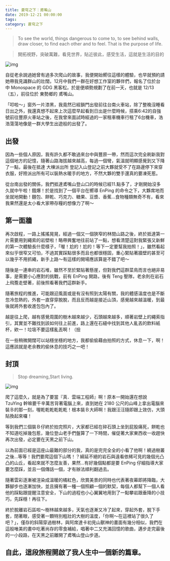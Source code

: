 ```yaml
---
title: 蒼穹之下：鳶嘴山
date: 2019-12-21 00:00:00
tags:
category: 蒼穹之下
---
```


[<i class="fa fa-medium"></i>](https://medium.com/@wsw0615/%E8%92%BC%E7%A9%B9%E4%B9%8B%E4%B8%8B-%E9%B3%B6%E5%98%B4%E5%B1%B1-60655a711603)

> To see the world, things dangerous to come to, 
> to see behind walls, draw closer, to find each other and to feel. 
> That is the purpose of life.

> 開拓視野，突破萬難，看見世界，貼近彼此，感受生活，這就是生活的目的

![img](/images/2020/蒼穹之下：鳶嘴山/20191213_143733.jpg)

自從老余說過她曾有過多次爬山的故事，我便開始嚮往這樣的體驗，也早就預約請她帶我見識群山的壯闊，12月中我們一群在好想工作室的夥伴們，報名了位於台中 Monospace 的 GDG 黑客松，於是便順勢規劃了在前一天，也就是 12/13 （五），前往位於 東勢鄉的 鳶嘴山。

「叩啦～」窗外一片漆黑，我竟然已經鎖門出發前往台南火車站，除了整晚沒睡看日出之外，我還真想不起來上次這麼早起看到日出是什麼時候，搭乘6:42的自強號前往豐原火車站之後，在我曾來面試時經過的一家租車機車行租了6台機車，浩浩蕩蕩地像是一群大學生出遊般的出發了。

## 出發

因為一些個人原因，我有許久都不敢過來台中與豐原一帶，然而這次完全刷新我對這個地方的記憶，隨著山路海拔越來越高，每過一個彎，氣溫就明顯感覺到又下降了一點，最後在抵達 大棟派出所 登記入山登記之前大夥就受不了在路邊停下來穿衣服，好險派出所有可以裝熱水暖手的地方，不然大夥的雙手還真的要凍死惹。

從台南出發的關係，我們抵達鳶嘴山登山口的時候已經11.點多了，才剛開始沒多久就中午啦！餓爆！於是找到了一個平台在嚮導 EnPing 的命令之下，大夥席地而坐就地開動！麵包、餅乾、巧克力、糖果、豆漿、香蕉…食物種類無奇不有，看來我果然還是太小看大家帶存糧的想像力了啊～

## 第一面牆

再次啟程，一路上搖搖晃晃，經過一個又一個狹窄的林間山路之後，終於抵達第一片需要用到繩索的岩壁啦！略帶興奮地往前站了一點，想看清楚這對我緊張又新鮮的第一次體驗長什麼樣子，「喔！尬的！尬的！等下一定要幫我拍照！」，雖然看起來似乎很窄又可怕，不過其實踩點很多而且也都很穩固，重心緊貼著牆壁的甚至可以幾乎不用抓繩，新手上路～有這樣的開場應該算是不錯了吧～

隨後是一連串的岩石堆，雖然不至於緊貼著懸崖，但對我們這群菜鳥而言也絕非易事，是需要小心應對的挑戰，前有 EnPing 開路，後有 Teng 壓隊，老余則在岩石上飛簷走壁著，前後照看著我們這群新手。

隨著旅程的推進，可能跟迎風面或是有沒有照到太陽有關，我的體感溫度也是不斷忽冷忽熱的，外套一直穿穿脫脫，而且反而越是接近山頂，感覺越來越溫暖，到最後就將外套收進包包內了。

越是往上爬，越有感覺周圍的樹木越來越少，石頭越來越多，順著岩壁上的繩索指引，其實並不難找到該如何往上前進，路上還在石縫中找到其他人亂丟的飲料紙杯，欸一！垃圾不要這樣亂丟啊！（撿

在一些稍微開闊可以站穩坐穩的地方，我都偷偷藉由拍照的方式，休息一下，啊！這應該就是老余教的偷休息的技巧之一吧！

## 封頂

> Stop dreaming,Start living.

![img](/images/2020/蒼穹之下：鳶嘴山/20191213_143845.jpg)

爬了這麼久，就是為了要當『真．雲端工程師』啊！原本一開始還在想說 TzuYing 幹嘛要千辛萬苦背著電腦上來，直到她在 2180 公尺的山峰上拿出電腦來裝Ｂ的那一刻，喔乾乾乾乾乾乾！根本裝Ｂ大師啊！我跟汪汪隨即跟上效仿，大頭貼換起來囉！

等到我們三個裝Ｂ仔終於拍完照片，大家都已經在碎石頭上坐到屁股痛死，餅乾也不知道吃掉幾包惹，幾位登山老手們盤算了一下時間，催促著大家東西收一收趕快再次出發，必定要在天黑之前下山。

以為前面已經是這座山最難的部分的我，真的是完完全全的小看了他啊！繞過樹叢之後…等等！我們要爬這個下山嗎！？綿延不絕的岩石與遠看依稀可見的幾個光凸凸的山丘，看起來就不怎麼友善，果然…有好幾個點都是要 EnPing 仔細指導大家要怎麼踩，並且一個傳話一個，才有辦法順利翻過去。

隨著雲彩逐漸被渲染成溫暖的橘紅色，欣賞美景的同時也代表著夜幕即將降臨，大夥腳步也逐漸加快，並且擁有著一種一個照顧一個的默契，每個人都幫下一個人看他的踩點跟提醒注意安全，下山的過程也小心翼翼地用到了一點攀岩跟垂降的小技巧，先踩穩！再往下。

終於脫離岩石區啦～樹林越來越多，天氣也逐漸又冷了起來，穿起外套，脫下手套，閉著眼，感受著一顆特別粗壯的大樹的溫度，「你啊～在這裡站了很久了吧？」，僅存的斜陽穿過樹林，與阿席達卡初見山獸神的畫面有幾分相似，我們在這般唯美的畫中吃著尚存的零食補給，唱著中二又充滿回憶的歌曲，邁步走完最後的一小段路，在天黑之前離開了鳶嘴山登山步道。

## 自此，這段旅程開啟了我人生中一個新的篇章。
